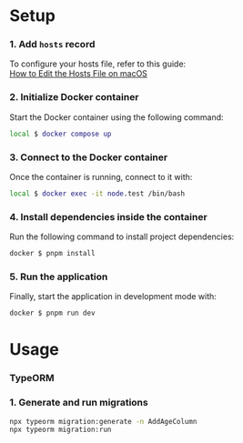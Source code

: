 
# Setup

### 1. Add `hosts` record
To configure your hosts file, refer to this guide:  
[How to Edit the Hosts File on macOS](https://phoenixnap.com/kb/mac-hosts-file)

### 2. Initialize Docker container
Start the Docker container using the following command:

```bash
local $ docker compose up
```

### 3. Connect to the Docker container
Once the container is running, connect to it with:

```bash
local $ docker exec -it node.test /bin/bash
```

### 4. Install dependencies inside the container
Run the following command to install project dependencies:

```bash
docker $ pnpm install
```

### 5. Run the application
Finally, start the application in development mode with:

```bash
docker $ pnpm run dev
```

# Usage

### TypeORM

### 1. Generate and run migrations

```bash
npx typeorm migration:generate -n AddAgeColumn
npx typeorm migration:run
```
